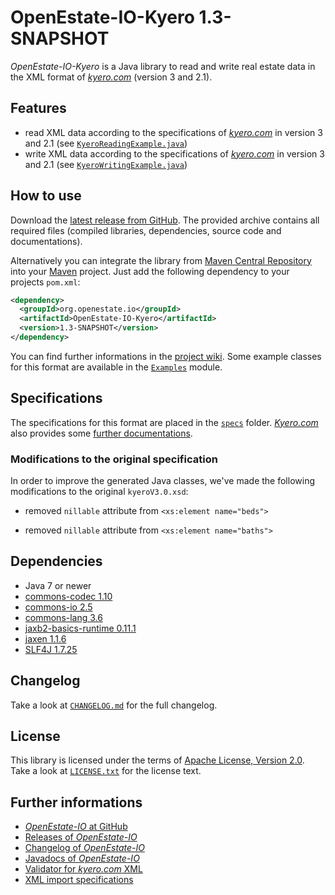 OpenEstate-IO-Kyero 1.3-SNAPSHOT
================================

*OpenEstate-IO-Kyero* is a Java library to read and write real estate data in
the XML format of [*kyero.com*](http://kyero.com) (version 3 and 2.1).


Features
--------

-   read XML data according to the specifications of
    [*kyero.com*](http://kyero.com) in version 3 and 2.1
    (see [`KyeroReadingExample.java`](https://github.com/OpenEstate/OpenEstate-IO/blob/develop/Examples/src/main/java/org/openestate/io/examples/KyeroReadingExample.java))
-   write XML data according to the specifications of
    [*kyero.com*](http://kyero.com) in version 3 and 2.1
    (see [`KyeroWritingExample.java`](https://github.com/OpenEstate/OpenEstate-IO/blob/develop/Examples/src/main/java/org/openestate/io/examples/KyeroWritingExample.java))


How to use
----------

Download the [latest release from GitHub](https://github.com/OpenEstate/OpenEstate-IO/releases/latest).
The provided archive contains all required files (compiled libraries,
dependencies, source code and documentations).

Alternatively you can integrate the library from
[Maven Central Repository](http://search.maven.org/#search|ga|1|org.openestate.io)
into your [Maven](http://maven.apache.org/) project. Just add the following
dependency to your projects `pom.xml`:

```xml
<dependency>
  <groupId>org.openestate.io</groupId>
  <artifactId>OpenEstate-IO-Kyero</artifactId>
  <version>1.3-SNAPSHOT</version>
</dependency>
```

You can find further informations in the
[project wiki](https://github.com/OpenEstate/OpenEstate-IO/wiki/Usage-Kyero).
Some example classes for this format are available in the
[`Examples`](https://github.com/OpenEstate/OpenEstate-IO/tree/develop/Examples)
module.


Specifications
--------------

The specifications for this format are placed in the [`specs`](specs) folder.
[*Kyero.com*](http://kyero.com) also provides some
[further documentations](http://agents.kyero.com/kyero-import-specification).


### Modifications to the original specification

In order to improve the generated Java classes, we've made the following
modifications to the original `kyeroV3.0.xsd`:

-   removed `nillable` attribute from `<xs:element name="beds">`

-   removed `nillable` attribute from `<xs:element name="baths">`


Dependencies
------------

-   Java 7 or newer
-   [commons-codec 1.10](http://commons.apache.org/proper/commons-codec/)
-   [commons-io 2.5](http://commons.apache.org/proper/commons-io/)
-   [commons-lang 3.6](http://commons.apache.org/proper/commons-lang/)
-   [jaxb2-basics-runtime 0.11.1](https://github.com/highsource/jaxb2-basics)
-   [jaxen 1.1.6](http://jaxen.codehaus.org/)
-   [SLF4J 1.7.25](http://www.slf4j.org/)


Changelog
---------

Take a look at
[`CHANGELOG.md`](https://github.com/OpenEstate/OpenEstate-IO/blob/develop/CHANGELOG.md)
for the full changelog.


License
-------

This library is licensed under the terms of
[Apache License, Version 2.0](http://www.apache.org/licenses/LICENSE-2.0.html).
Take a look at
[`LICENSE.txt`](https://github.com/OpenEstate/OpenEstate-IO/blob/develop/LICENSE.txt)
for the license text.


Further informations
--------------------

-   [*OpenEstate-IO* at GitHub](https://github.com/OpenEstate/OpenEstate-IO)
-   [Releases of *OpenEstate-IO*](https://github.com/OpenEstate/OpenEstate-IO/releases)
-   [Changelog of *OpenEstate-IO*](https://github.com/OpenEstate/OpenEstate-IO/blob/develop/CHANGELOG.md)
-   [Javadocs of *OpenEstate-IO*](http://manual.openestate.org/OpenEstate-IO/)
-   [Validator for *kyero.com* XML](http://validator.openestate.org/)
-   [XML import specifications](http://agents.kyero.com/kyero-import-specification)

